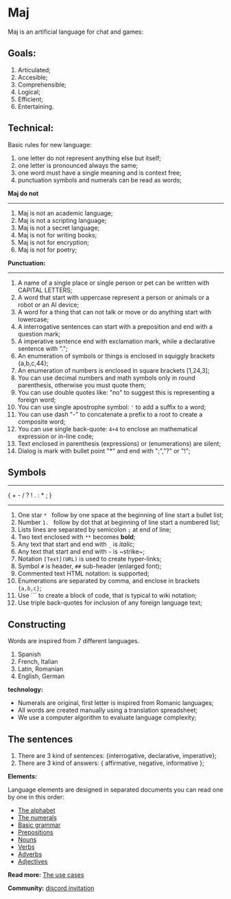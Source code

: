 # Maj

Maj is an artificial language for chat and games:

**Goals:**
------------------------------------------------------------------------------------------------
1. Articulated;
3. Accesible;
3. Comprehensible;
4. Logical;
5. Efficient;
6. Entertaining. 

**Technical:**
------------------------------------------------------------------------------------------------
Basic rules for new language:

1. one letter do not represent anything else but itself;
1. one letter is pronounced always the same;
1. one word must have a single meaning and is context free;
1. punctuation symbols and numerals can be read as words;

**Maj do not**

------------------------------------------------------------------------------------------------

1. Maj is not an academic language;
1. Maj is not a scripting language;
1. Maj is not a secret language;
1. Maj is not for writing books;
1. Maj is not for encryption;
1. Maj is not for poetry;

**Punctuation:**

------------------------------------------------------------------------------------------------

1. A name of a single place or single person or pet can be written with CAPITAL LETTERS;
1. A word that start with uppercase represent a person or animals or a robot or an AI device;
1. A word for a thing that can not talk or move or do anything start with lowercase;
1. A interrogative sentences can start with a preposition and end with a question mark;
1. A imperative sentence end with exclamation mark, while a declarative sentence with ".";
1. An enumeration of symbols or things is enclosed in squiggly brackets {a,b,c,44};
1. An enumeration of numbers is enclosed in square brackets [1,24,3];
1. You can use decimal numbers and math symbols only in round parenthesis, otherwise you must quote them;
1. You can use double quotes like: "no" to suggest this is representing a foreign word;
1. You can use single apostrophe symbol: `'` to add a suffix to a word;
1. You can use dash "-" to concatenate a prefix to a root to create a composite word;
1. You can use single back-quote: `4+4` to enclose an mathematical expression or in-line code;
1. Text enclosed in parenthesis (expressions) or (enumerations) are silent;
1. Dialog is mark with bullet point "*" and end with ";","?" or "!";


## Symbols

------------------------------------------------------------------------------------------------

{ + - / ? ! . : * ; }

------------------------------------------------------------------------------------------------

1. One star `* ` follow by one space at the beginning of line start a bullet list;
1. Number `1. `  follow by dot that at beginning of line start a numbered list;
1. Lists lines are separated by semicolon `;` at end of line;
1. Two text enclosed with `**` becomes **bold**;
1. Any text that start and end with `_` is _italic_;
1. Any text that start and end with `~` is ~strike~;
1. Notation `[Text](URL)` is used to create hyper-links;
1. Symbol `#` is header, `##` sub-header (enlarged font);
1. Commented text HTML notation: <!-- .... --> is supported;
1. Enumerations are separated by comma, and enclose in brackets `{a,b,c}`;
1. Use \`\`\` to create a block of code, that is typical to wiki notation;
1. Use triple back-quotes for inclusion of any foreign language text; 


## Constructing

Words are inspired from 7 different languages.

1. Spanish
2. French, Italian
3. Latin, Romanian
4. English, German

**technology:**

* Numerals are original, first letter is inspired from Romanic languages;
* All words are created manually using a translation spreadsheet;
* We use a computer algorithm to evaluate language complexity;

## The sentences

1. There are 3 kind of sentences: {interrogative, declarative, imperative};
1. There are 3 kind of answers: { affirmative, negative, informative };


**Elements:**

Language elements are designed in separated documents you can read one by one in this order:

* [The alphabet](alphabet.md)
* [The numerals](numerals.md)
* [Basic grammar](basic.md)
* [Prepositions](prepositions.md)
* [Nouns](nouns.md)
* [Verbs](verbs.md)
* [Adverbs](adverbs.md)
* [Adjectives](adjectives.md)

**Read more:** 
[The use cases](case.md)

**Community:**
[discord invitation](https://discord.gg/SRX3tse)
